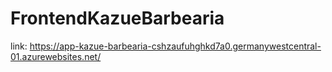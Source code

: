 # FrontendKazueBarbearia

link: https://app-kazue-barbearia-cshzaufuhghkd7a0.germanywestcentral-01.azurewebsites.net/
